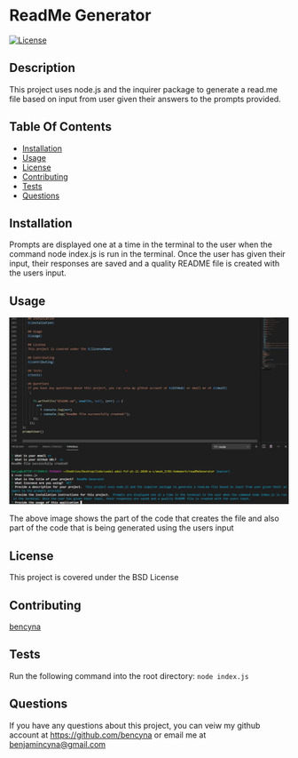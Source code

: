 # ReadMe Generator

   [![License](https://img.shields.io/badge/License-BSD%203--Clause-blue.svg)](https://opensource.org/licenses/BSD-3-Clause)
    
   ## Description
   This project uses node.js and the inquirer package to generate a read.me file based on input from user given their answers to the prompts provided.    
  
   ## Table Of Contents
   * [Installation](##Installation)
   * [Usage](##Usage)
   * [License](##License)
   * [Contributing](##Contributing)
   * [Tests](##Tests)
   * [Questions](##Questions)
  
   ## Installation
   Prompts are displayed one at a time in the terminal to the user when the command node index.js is run in the terminal. Once the user has given their input, their responses are saved and a quality README file is created with the users input.
  
   ## Usage
   ![image of code and integrated terminal](./assets/screenshot1.jpg)
   
   The above image shows the part of the code that creates the file and also part of the code that is being generated using the users input 

   ## License
   This project is covered under the BSD License  
      
   ## Contributing
   [bencyna](https://github.com/bencyna)
  
   ## Tests
   Run the following command into the root directory: ```node index.js```
  
   ## Questions
   If you have any questions about this project, you can veiw my github account at https://github.com/bencyna or email me at benjamincyna@gmail.com
   